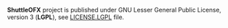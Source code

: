 **ShuttleOFX** project is published under GNU Lesser General Public License, version 3 (**LGPL**), see [LICENSE.LGPL](LICENSE.LGPL) file.


